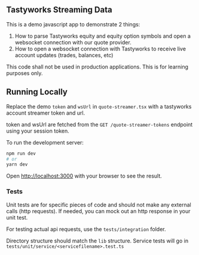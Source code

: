 ## Tastyworks Streaming Data
This is a demo javascript app to demonstrate 2 things:
1. How to parse Tastyworks equity and equity option symbols and open a websocket connection with our quote provider.
2. How to open a websocket connection with Tastyworks to receive live account updates (trades, balances, etc)

This code shall not be used in production applications. This is for learning purposes only.

## Running Locally

Replace the demo `token` and `wsUrl` in `quote-streamer.tsx` with a tastyworks account streamer token and url.

token and wsUrl are fetched from the `GET /quote-streamer-tokens` endpoint using your session token.

To run the development server:

```bash
npm run dev
# or
yarn dev
```

Open [http://localhost:3000](http://localhost:3000) with your browser to see the result.

### Tests
Unit tests are for specific pieces of code and should not make any external calls (http requests). If needed, you can mock out an http response in your unit test.

For testing actual api requests, use the `tests/integration` folder.

Directory structure should match the `lib` structure. Service tests will go in `tests/unit/service/<servicefilename>.test.ts`
